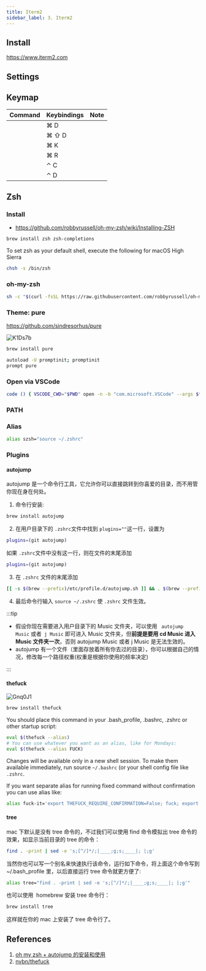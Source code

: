 ```yaml
---
title: Iterm2
sidebar_label: 3. Iterm2
---
```


## Install

https://www.iterm2.com

## Settings

## Keymap

| Command | Keybindings | Note |
| ------- | ----------- | ---- |
|         | ⌘ D         |      |
|         | ⌘ ⇧ D       |      |
|         | ⌘ K         |      |
|         | ⌘ R         |      |
|         | ⌃ C         |      |
|         | ⌃ D         |      |

## Zsh

### Install

- https://github.com/robbyrussell/oh-my-zsh/wiki/Installing-ZSH

```bash
brew install zsh zsh-completions
```

To set zsh as your default shell, execute the following for macOS High Sierra

```bash
chsh -s /bin/zsh
```

### oh-my-zsh

```bash
sh -c "$(curl -fsSL https://raw.githubusercontent.com/robbyrussell/oh-my-zsh/master/tools/install.sh)"
```

### Theme: pure

https://github.com/sindresorhus/pure

<Img w="500" src='https://cosmos-x.oss-cn-hangzhou.aliyuncs.com/K1Ds7b.jpg' alt='K1Ds7b'/>

```bash
brew install pure
```

```bash title=".zshrc"
autoload -U promptinit; promptinit
prompt pure
```

### Open via VSCode

```bash
code () { VSCODE_CWD="$PWD" open -n -b "com.microsoft.VSCode" --args $* ;}
```

### PATH

### Alias

```bash
alias szsh="source ~/.zshrc"
```

### Plugins

#### autojump

autojump 是一个命令行工具，它允许你可以直接跳转到你喜爱的目录，而不用管你现在身在何处。

1. 命令行安装:

```sh
brew install autojump
```

2. 在用户目录下的 `.zshrc`文件中找到 `plugins=""`这一行，设置为

```sh
plugins=(git autojump)
```

如果 `.zshrc`文件中没有这一行，则在文件的末尾添加

```sh
plugins=(git autojump)
```

3. 在 `.zshrc` 文件的末尾添加

```sh
[[ -s $(brew --prefix)/etc/profile.d/autojump.sh ]] && . $(brew --prefix)/etc/profile.d/autojump.sh
```

4. 最后命令行输入 `source ~/.zshrc` 使 `.zshrc` 文件生效。

:::tip

- 假设你现在需要进入用户目录下的 Music 文件夹，可以使用 ` autojump Music` 或者` j Music` 即可进入 Music 文件夹，但**前提是要用 cd Music 进入 Music 文件夹一次**，否则 autojump Music 或者 j Music 是无法生效的。
- autojump 有一个文件（里面存放着所有你去过的目录），你可以根据自己的情况，修改每一个路径权重(权重是根据你使用的频率决定)

:::

#### thefuck

<Img w="600" src='https://cosmos-x.oss-cn-hangzhou.aliyuncs.com/Gnq0J1.gif' alt='Gnq0J1'/>

```sh
brew install thefuck
```

You should place this command in your .bash_profile, .bashrc, .zshrc or other startup script:

```sh
eval $(thefuck --alias)
# You can use whatever you want as an alias, like for Mondays:
eval $(thefuck --alias FUCK)
```

Changes will be available only in a new shell session. To make them available immediately, run source `~/.bashrc` (or your shell config file like `.zshrc`.

If you want separate alias for running fixed command without confirmation you can use alias like:

```sh
alias fuck-it='export THEFUCK_REQUIRE_CONFIRMATION=False; fuck; export THEFUCK_REQUIRE_CONFIRMATION=True'
```

#### tree

mac 下默认是没有 tree 命令的，不过我们可以使用 find 命令模拟出 tree 命令的效果，如显示当前目录的 tree 的命令：

```bash
find . -print | sed -e 's;[^/]*/;|____;g;s;____|; |;g'
```

当然你也可以写一个别名来快速执行该命令，运行如下命令，将上面这个命令写到~/.bash_profile 里，以后直接运行 tree 命令就更方便了:

```bash title=".zshrc"
alias tree="find . -print | sed -e 's;[^/]*/;|____;g;s;____|; |;g'"
```

也可以使用  homebrew 安装 tree 命令行：

```bash
brew install tree
```

这样就在你的 mac 上安装了 tree 命令行了。

## References

1. [oh my zsh + autojump 的安装和使用](http://www.jianshu.com/p/51e71087f732)
1. [nvbn/thefuck](https://github.com/nvbn/thefuck)
